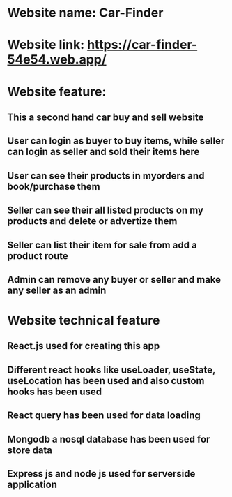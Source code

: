 # Website name: Car-Finder
# Website link: https://car-finder-54e54.web.app/

# Website feature:
## This a second hand car buy and sell website
## User can login as buyer to buy items, while seller can login as seller and sold their items here
## User can see their products in myorders and book/purchase them
## Seller can see their all listed products on my products and delete or advertize them
## Seller can list their item for sale from add a product route
## Admin can remove any buyer or seller and make any seller as an admin

# Website technical feature

## React.js used for creating this app
## Different react hooks like useLoader, useState, useLocation has been used and also custom hooks has been used
## React query has been used for data loading
## Mongodb a nosql database has been used for store data
## Express js and node js used for serverside application